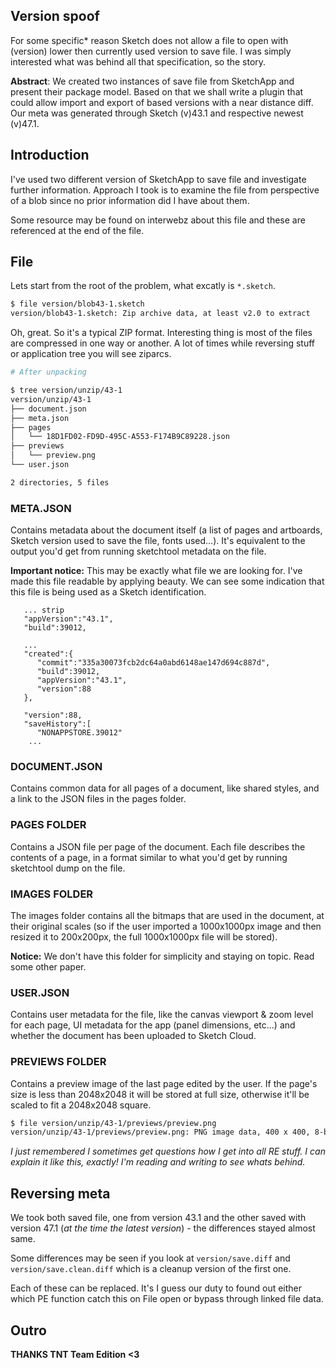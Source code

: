 ## Version spoof

For some specific* reason Sketch does not allow a file to open with (version)
lower then currently used version to save file. I was simply interested what was
behind all that specification, so the story.

**Abstract**: We created two instances of save file from SketchApp and present
their package model. Based on that we shall write a plugin that could allow
import and export of based versions with a near distance diff. Our meta was
generated through Sketch (v)43.1 and respective newest (v)47.1.

## Introduction

I've used two different version of SketchApp to save file and investigate
further information. Approach I took is to examine the file from perspective of
a blob since no prior information did I have about them.
  
Some resource may be found on interwebz about this file and these are referenced
at the end of the file.

## File

Lets start from the root of the problem, what excatly is `*.sketch`.
  
```sh
$ file version/blob43-1.sketch
version/blob43-1.sketch: Zip archive data, at least v2.0 to extract
```

Oh, great. So it's a typical ZIP format. Interesting thing is most of the files
are compressed in one way or another. A lot of times while reversing stuff or
application tree you will see ziparcs.
  
```sh
# After unpacking

$ tree version/unzip/43-1
version/unzip/43-1
├── document.json
├── meta.json
├── pages
│   └── 18D1FD02-FD9D-495C-A553-F174B9C89228.json
├── previews
│   └── preview.png
└── user.json

2 directories, 5 files
```

### META.JSON

Contains metadata about the document itself (a list of pages and artboards, 
Sketch version used to save the file, fonts used…). It's equivalent to the 
output you'd get from running sketchtool metadata on the file.

**Important notice:** This may be exactly what file we are looking for. I've
made this file readable by applying beauty. We can see some indication that this
file is being used as a Sketch identification.

```
   ... strip
   "appVersion":"43.1",
   "build":39012,

   ...
   "created":{  
      "commit":"335a30073fcb2dc64a0abd6148ae147d694c887d",
      "build":39012,
      "appVersion":"43.1",
      "version":88
   },

   "version":88,
   "saveHistory":[  
      "NONAPPSTORE.39012"
    ...
```


### DOCUMENT.JSON

Contains common data for all pages of a document, like shared styles, and a 
link to the JSON files in the pages folder.

### PAGES FOLDER

Contains a JSON file per page of the document. Each file describes the contents 
of a page, in a format similar to what you'd get by running sketchtool dump on 
the file.

### IMAGES FOLDER

The images folder contains all the bitmaps that are used in the document, at 
their original scales (so if the user imported a 1000x1000px image and then 
resized it to 200x200px, the full 1000x1000px file will be stored).

**Notice:** We don't have this folder for simplicity and staying on topic. Read
some other paper.

### USER.JSON

Contains user metadata for the file, like the canvas viewport & zoom level 
for each page, UI metadata for the app (panel dimensions, etc…) and whether the 
document has been uploaded to Sketch Cloud.

### PREVIEWS FOLDER

Contains a preview image of the last page edited by the user. If the page's 
size is less than 2048x2048 it will be stored at full size, otherwise it'll be 
scaled to fit a 2048x2048 square.

```sh
$ file version/unzip/43-1/previews/preview.png
version/unzip/43-1/previews/preview.png: PNG image data, 400 x 400, 8-bit/color RGBA, non-interlaced
```

*I just remembered I sometimes get questions how I get into all RE stuff. I can
explain it like this, exactly! I'm reading and writing to see whats behind.*

## Reversing meta

We took both saved file, one from version 43.1 and the other saved with version 
47.1 (*at the time the latest version*) - the differences stayed almost same.

Some differences may be seen if you look at `version/save.diff` and
`version/save.clean.diff` which is a cleanup version of the first one.

Each of these can be replaced. It's I guess our duty to found out either which
PE function catch this on File open or bypass through linked file data.


## Outro

**THANKS TNT Team Edition <3**

